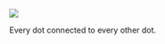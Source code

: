 ![](https://db-feed.s3.amazonaws.com/legacy/Screen_Shot_2017-06-07_at_3_54_24_PM-1496865293103.png)

Every dot connected to every other dot.

